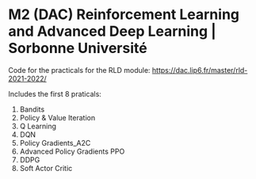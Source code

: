 # M2 (DAC) Reinforcement Learning and Advanced Deep Learning | Sorbonne Université

Code for the practicals for the RLD module: https://dac.lip6.fr/master/rld-2021-2022/

Includes the first 8 praticals:

1. Bandits
2. Policy & Value Iteration
3. Q Learning
4. DQN
5. Policy Gradients_A2C
6. Advanced Policy Gradients PPO
7. DDPG
8. Soft Actor Critic
